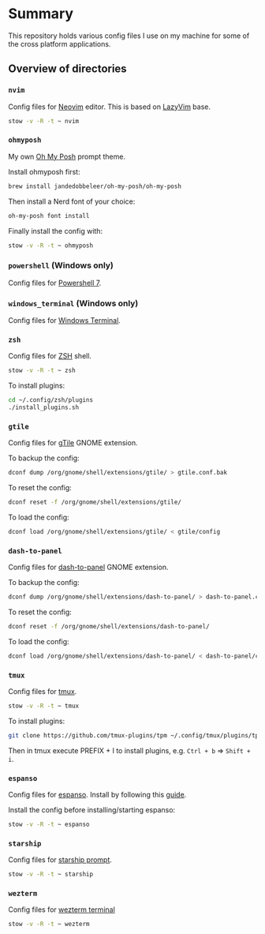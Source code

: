 # Summary

This repository holds various config files I use on my machine for some of the cross platform applications.

## Overview of directories

### `nvim`

Config files for [Neovim](https://neovim.io/) editor.
This is based on [LazyVim](https://www.lazyvim.org/) base.

```bash
stow -v -R -t ~ nvim
```

### `ohmyposh`

My own [Oh My Posh](https://ohmyposh.dev/) prompt theme.

Install ohmyposh first:

```bash
brew install jandedobbeleer/oh-my-posh/oh-my-posh
```

Then install a Nerd font of your choice:

```bash
oh-my-posh font install
```

Finally install the config with:

```bash
stow -v -R -t ~ ohmyposh
```

### `powershell` (Windows only)

Config files for [Powershell 7](https://github.com/PowerShell/PowerShell).

### `windows_terminal` (Windows only)

Config files for [Windows Terminal](https://github.com/microsoft/terminal).

### `zsh`

Config files for [ZSH](https://zsh.sourceforge.io/) shell.

```bash
stow -v -R -t ~ zsh
```

To install plugins:

```bash
cd ~/.config/zsh/plugins
./install_plugins.sh
```

### `gtile`

Config files for [gTile](https://github.com/gTile/gTile) GNOME extension.

To backup the config:

```bash
dconf dump /org/gnome/shell/extensions/gtile/ > gtile.conf.bak
```

To reset the config:

```bash
dconf reset -f /org/gnome/shell/extensions/gtile/
```

To load the config:

```bash
dconf load /org/gnome/shell/extensions/gtile/ < gtile/config
```

### `dash-to-panel`

Config files for [dash-to-panel](https://github.com/home-sweet-gnome/dash-to-panel) GNOME extension.

To backup the config:

```bash
dconf dump /org/gnome/shell/extensions/dash-to-panel/ > dash-to-panel.conf.bak
```

To reset the config:

```bash
dconf reset -f /org/gnome/shell/extensions/dash-to-panel/
```

To load the config:

```bash
dconf load /org/gnome/shell/extensions/dash-to-panel/ < dash-to-panel/config
```

### `tmux`

Config files for [tmux](https://github.com/tmux/tmux).

```bash
stow -v -R -t ~ tmux
```

To install plugins:

```bash
git clone https://github.com/tmux-plugins/tpm ~/.config/tmux/plugins/tpm
```

Then in tmux execute PREFIX + I to install plugins, e.g. `Ctrl + b` => `Shift + i`.

### `espanso`

Config files for [espanso](https://github.com/espanso/espanso).
Install by following this [guide](https://espanso.org/install/).

Install the config before installing/starting espanso:

```bash
stow -v -R -t ~ espanso
```

### `starship`

Config files for [starship prompt](https://starship.rs/).

```bash
stow -v -R -t ~ starship
```

### `wezterm`

Config files for [wezterm terminal](https://wezfurlong.org/wezterm/index.html)

```bash
stow -v -R -t ~ wezterm
```
